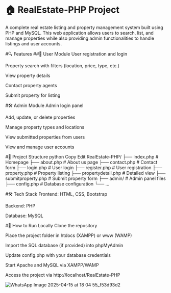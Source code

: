 # 🏠 RealEstate-PHP Project
A complete real estate listing and property management system built using PHP and MySQL. This web application allows users to search, list, and manage properties while also providing admin functionalities to handle listings and user accounts.

#🔍 Features
##👤 User Module
User registration and login

Property search with filters (location, price, type, etc.)

View property details

Contact property agents

Submit property for listing

#🛠️ Admin Module
Admin login panel

Add, update, or delete properties

Manage property types and locations

View submitted properties from users

View and manage user accounts

#📁 Project Structure
python
Copy
Edit
RealEstate-PHP/
├── index.php              # Homepage
├── about.php              # About us page
├── contact.php            # Contact form
├── login.php              # User login
├── register.php           # User registration
├── property.php           # Property listing
├── propertydetail.php     # Detailed view
├── submitproperty.php     # Submit property form
├── admin/                 # Admin panel files
├── config.php             # Database configuration
└── ...

#🛠️ Tech Stack
Frontend: HTML, CSS, Bootstrap

Backend: PHP

Database: MySQL


#🚀 How to Run Locally
Clone the repository

Place the project folder in htdocs (XAMPP) or www (WAMP)

Import the SQL database (if provided) into phpMyAdmin

Update config.php with your database credentials

Start Apache and MySQL via XAMPP/WAMP

Access the project via http://localhost/RealEstate-PHP

![WhatsApp Image 2025-04-15 at 18 04 55_f53d93d2](https://github.com/user-attachments/assets/cc7d9b18-dd73-42a2-a2ac-b1c04cb33cea)

